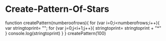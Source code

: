 # Create-Pattern-Of-Stars
function createPattern(numberoofrows){
    for (var i=0;i<numberofrows;i++){
        var stringtoprint= "";
        for (var j=0;j<i+1;j++){
            stringtoprint= stringtoprint + "*"
        }
        console.log(stringtoprint)
    }
}
createPattern(100)
